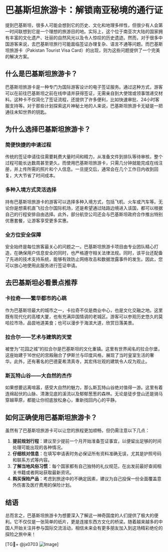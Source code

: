 # 巴基斯坦旅游卡：解锁南亚秘境的通行证

提到巴基斯坦，很多人可能会想到它的历史、文化和地理多样性，但很少有人会第一时间联想到它是一个理想的旅游目的地。实际上，这个位于南亚次大陆的国家拥有丰富的文化遗产、壮丽的自然风光以及令人惊叹的历史遗迹。然而，对于很多中国游客来说，去巴基斯坦旅行可能面临签证办理复杂、语言不通等问题。而巴基斯坦旅游卡（Pakistan Tourist Visa Card）的出现，则为这些问题提供了一个完美的解决方案。

## 什么是巴基斯坦旅游卡？

巴基斯坦旅游卡是一种专门为国际游客设计的电子签证服务。通过这种方式，游客可以在前往巴基斯坦之前在线申请并获得签证，无需亲自到大使馆或领事馆递交材料。这种卡不仅简化了签证流程，还提供了许多便利，比如快速审批、24小时客服支持等。对于那些计划探索这片神秘土地的人来说，巴基斯坦旅游卡无疑是一把通往未知世界的钥匙。

## 为什么选择巴基斯坦旅游卡？

### 简便快捷的申请过程

传统的签证申请往往需要耗费大量时间和精力，从准备文件到排队等待审核，整个过程可能长达数周甚至更久。而使用巴基斯坦旅游卡，只需几分钟就能完成在线注册，并上传所需的照片和个人信息。一旦提交后，通常会在几个工作日内收到回复，大大节省了时间成本。

### 多种入境方式灵活选择

持有巴基斯坦旅游卡的游客可以选择多种入境方式，包括飞机、火车或汽车等。无论你是想乘机直飞拉合尔国际机场，还是希望通过陆路边境进入该国，都可以根据自己的行程安排自由选择。此外，部分航空公司还会与巴基斯坦政府合作推出特别优惠套餐，让游客享受更多实惠。

### 全方位安全保障

安全始终是每位旅客最关心的问题之一。巴基斯坦旅游卡项目由专业团队精心打造，在确保用户信息安全的同时，也严格遵守相关法律法规。同时，该平台还配备了先进的技术支持系统，能够有效防止网络攻击和数据泄露事件的发生。因此，您可以放心地使用此服务进行签证申请。

## 去巴基斯坦必看景点推荐

### 卡拉奇——繁华都市的心跳

作为巴基斯坦最大的城市之一，卡拉奇不仅是商业中心，也是文化交融之地。这里既有现代化的高楼大厦，也有充满异国情调的老城区。游客可以参观历史悠久的莫哈拉市场，品尝地道美食；也可以漫步于海滨大道，欣赏日落美景。

### 拉合尔——艺术与建筑的天堂

被誉为“花园之城”的拉合尔是巴基斯坦的文化重镇。这里有世界闻名的拉合尔堡，这座始建于16世纪的宫殿融合了伊斯兰与印度风格，展现了当时皇室生活的奢华。此外，还有著名的巴德夏希清真寺，其宏伟壮观的建筑令人叹为观止。

### 斯瓦特山谷——大自然的杰作

如果想要远离喧嚣，感受大自然的魅力，那么斯瓦特山谷绝对值得一游。这里有着连绵起伏的山脉、清澈见底的溪流以及郁郁葱葱的森林。无论是徒步登山还是骑马穿越草原，都能让你彻底放松身心，重新找回内心的平静。

## 如何正确使用巴基斯坦旅游卡？

虽然有了巴基斯坦旅游卡可以让您的旅程更加顺畅，但仍需注意以下几点：

1. **提前规划行程**：建议至少提前一个月开始准备签证事宜，以便留出足够的时间处理可能出现的各种情况。
2. **仔细核对信息**：在填写申请表时务必保证所有资料准确无误，尤其是护照号码和联系方式等内容。
3. **了解当地风俗习惯**：每个国家都有自己独特的礼仪规范，在出发前最好查阅相关书籍或者网站获取最新资讯。
4. **购买保险产品**：考虑到旅途中的不确定因素，建议为自己投保一份全面覆盖意外伤害及医疗费用的保险计划。

## 结语

总而言之，巴基斯坦旅游卡为想要深入了解这一神奇国度的人们提供了极大的便利。它不仅仅是一张简单的纸片，更是连接东西方文化的桥梁。随着越来越多的中国人开始关注并参与国际交流活动，相信未来会有更多朋友加入到这场精彩绝伦的探险之旅中来！

[TG💪+ @jx0703 ![Image](https://github.com/user-attachments/assets/dbca1d08-cadb-493c-b0ec-ad6f7a83f270)]